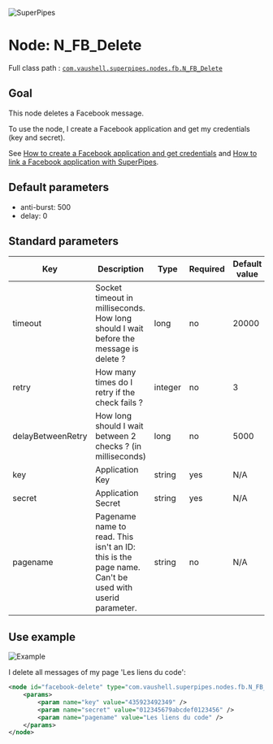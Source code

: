 ![SuperPipes](https://raw2.github.com/fabienvauchelles/superpipes/master/docs/images/logo_slogan238.png)


# Node: N_FB_Delete

Full class path : [`com.vaushell.superpipes.nodes.fb.N_FB_Delete`](../../superpipes/src/main/java/com/vaushell/superpipes/nodes/fb/N_FB_Delete.java)


## Goal

This node deletes a Facebook message.

To use the node, I create a Facebook application and get my credentials (key and secret).

See [How to create a Facebook application and get credentials](../tutorials/Create_Facebook_Application.md) and [How to link a Facebook application with SuperPipes](../tutorials/Link_Facebook_Application.md).


## Default parameters

* anti-burst: 500
* delay: 0


## Standard parameters

Key | Description | Type | Required | Default value | Example value
 --- | --- | --- | --- | --- | --- 
timeout | Socket timeout in milliseconds. How long should I wait before the message is delete ? | long | no | 20000 | 20000
retry | How many times do I retry if the check fails ? | integer | no | 3 | 3
delayBetweenRetry | How long should I wait between 2 checks ? (in milliseconds) | long | no | 5000 | 5000
key | Application Key | string | yes | N/A | 435923492349
secret | Application Secret | string | yes | N/A | 012345679abcdef0123456
pagename | Pagename name to read. This isn't an ID: this is the page name. Can't be used with userid parameter. | string | no | N/A | Les liens du code


## Use example

![Example](https://raw2.github.com/fabienvauchelles/superpipes/master/docs/images/delete_facebook.png)

I delete all messages of my page 'Les liens du code':

```xml
<node id="facebook-delete" type="com.vaushell.superpipes.nodes.fb.N_FB_Delete">
    <params>
        <param name="key" value="435923492349" />
        <param name="secret" value="012345679abcdef0123456" />
        <param name="pagename" value="Les liens du code" />
    </params>
</node>
```
